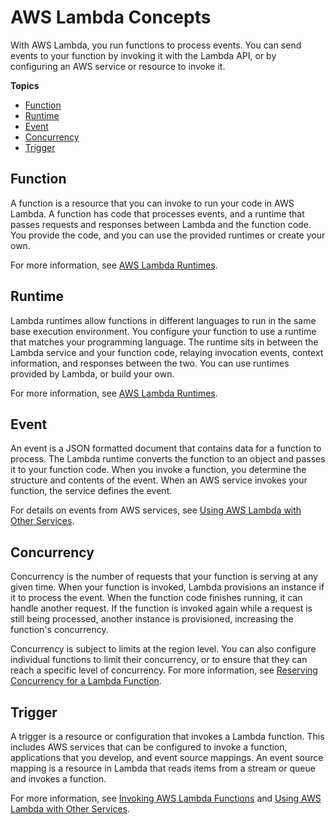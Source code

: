 # AWS Lambda Concepts<a name="gettingstarted-concepts"></a>

With AWS Lambda, you run functions to process events\. You can send events to your function by invoking it with the Lambda API, or by configuring an AWS service or resource to invoke it\.

**Topics**
+ [Function](#gettingstarted-concepts-function)
+ [Runtime](#gettingstarted-concepts-runtimes)
+ [Event](#gettingstarted-concepts-event)
+ [Concurrency](#gettingstarted-concepts-concurrency)
+ [Trigger](#gettingstarted-concepts-trigger)

## Function<a name="gettingstarted-concepts-function"></a>

A function is a resource that you can invoke to run your code in AWS Lambda\. A function has code that processes events, and a runtime that passes requests and responses between Lambda and the function code\. You provide the code, and you can use the provided runtimes or create your own\.

For more information, see [AWS Lambda Runtimes](lambda-runtimes.md)\.

## Runtime<a name="gettingstarted-concepts-runtimes"></a>

Lambda runtimes allow functions in different languages to run in the same base execution environment\. You configure your function to use a runtime that matches your programming language\. The runtime sits in between the Lambda service and your function code, relaying invocation events, context information, and responses between the two\. You can use runtimes provided by Lambda, or build your own\.

For more information, see [AWS Lambda Runtimes](lambda-runtimes.md)\.

## Event<a name="gettingstarted-concepts-event"></a>

An event is a JSON formatted document that contains data for a function to process\. The Lambda runtime converts the function to an object and passes it to your function code\. When you invoke a function, you determine the structure and contents of the event\. When an AWS service invokes your function, the service defines the event\.

For details on events from AWS services, see [Using AWS Lambda with Other Services](lambda-services.md)\.

## Concurrency<a name="gettingstarted-concepts-concurrency"></a>

Concurrency is the number of requests that your function is serving at any given time\. When your function is invoked, Lambda provisions an instance if it to process the event\. When the function code finishes running, it can handle another request\. If the function is invoked again while a request is still being processed, another instance is provisioned, increasing the function's concurrency\.

Concurrency is subject to limits at the region level\. You can also configure individual functions to limit their concurrency, or to ensure that they can reach a specific level of concurrency\. For more information, see [Reserving Concurrency for a Lambda Function](per-function-concurrency.md)\.

## Trigger<a name="gettingstarted-concepts-trigger"></a>

A trigger is a resource or configuration that invokes a Lambda function\. This includes AWS services that can be configured to invoke a function, applications that you develop, and event source mappings\. An event source mapping is a resource in Lambda that reads items from a stream or queue and invokes a function\.

For more information, see [Invoking AWS Lambda Functions](lambda-invocation.md) and [Using AWS Lambda with Other Services](lambda-services.md)\.